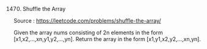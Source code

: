 1470. Shuffle the Array

Source : https://leetcode.com/problems/shuffle-the-array/

Given the array nums consisting of 2n elements in the form [x1,x2,...,xn,y1,y2,...,yn].
Return the array in the form [x1,y1,x2,y2,...,xn,yn].